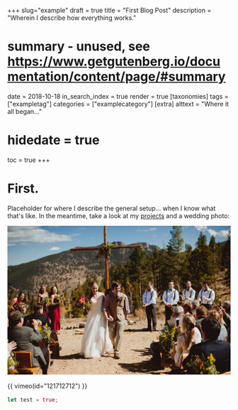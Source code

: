 +++
slug="example"
draft = true
title = "First Blog Post"
description = "Wherein I describe how everything works."
# summary - unused, see https://www.getgutenberg.io/documentation/content/page/#summary
date = 2018-10-18
in_search_index = true
render = true
[taxonomies]
tags = ["exampletag"]
categories = ["examplecategory"]
[extra]
alttext = "Where it all began..."
# hidedate = true
toc = true
+++

# First.

Placeholder for where I describe the general setup... when I know what that's like.
In the meantime, take a look at my [projects](./projects/_index.md) and a wedding photo:

![We like mountains. (I told you it looked better when it was finished.)](wedding.jpg)

{{ vimeo(id="121712712") }}

```rust
let test = true;
```
